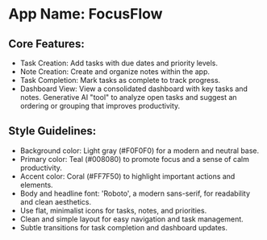 # **App Name**: FocusFlow

## Core Features:

- Task Creation: Add tasks with due dates and priority levels.
- Note Creation: Create and organize notes within the app.
- Task Completion: Mark tasks as complete to track progress.
- Dashboard View: View a consolidated dashboard with key tasks and notes. Generative AI "tool" to analyze open tasks and suggest an ordering or grouping that improves productivity.

## Style Guidelines:

- Background color: Light gray (#F0F0F0) for a modern and neutral base.
- Primary color: Teal (#008080) to promote focus and a sense of calm productivity.
- Accent color: Coral (#FF7F50) to highlight important actions and elements.
- Body and headline font: 'Roboto', a modern sans-serif, for readability and clean aesthetics.
- Use flat, minimalist icons for tasks, notes, and priorities.
- Clean and simple layout for easy navigation and task management.
- Subtle transitions for task completion and dashboard updates.